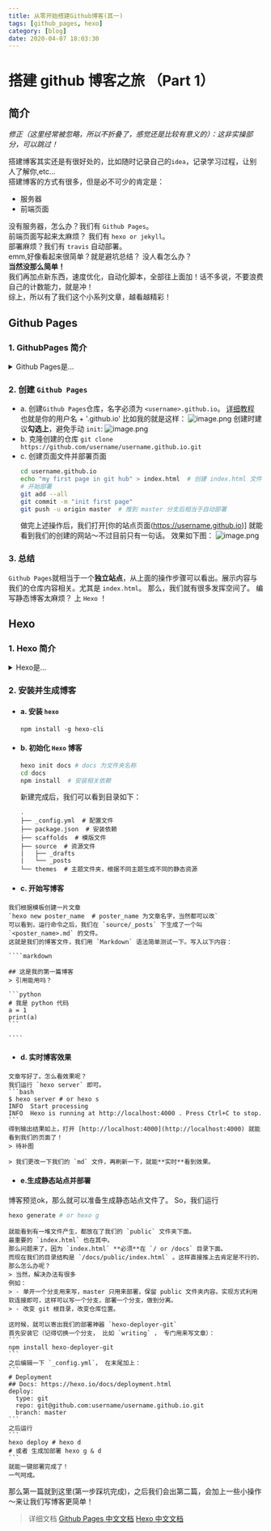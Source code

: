 ```yaml
---
title: 从零开始搭建Github博客(其一)
tags: [github_pages, hexo]
category: [blog]
date: 2020-04-07 18:03:30
---
```

# 搭建 github 博客之旅 （Part 1）

## 简介


*修正（这里经常被忽略，所以不折叠了，感觉还是比较有意义的）：这非实操部分，可以跳过！*

搭建博客其实还是有很好处的，比如随时记录自己的`idea`，记录学习过程，让别人了解你,etc...    
搭建博客的方式有很多，但是必不可少的肯定是：
   - 服务器
   - 前端页面  

没有服务器，怎么办？我们有 `Github Pages`。  
前端页面写起来太麻烦？ 我们有 `hexo or jekyll`。  
部署麻烦？我们有 `travis` 自动部署。  
emm,好像看起来很简单？就是避坑总结？ 没人看怎么办？  
**当然没那么简单！**    
我们再加点新东西，速度优化，自动化脚本，全部往上面加！话不多说，不要浪费自己的计数能力，就是冲！  
综上，所以有了我们这个小系列文章，越看越精彩！


## Github Pages
### 1. GithubPages 简介

<details>
<summary>Github Pages是...</summary>

> GitHub Pages 是一项静态站点托管服务，它直接从 GitHub 上的仓库获取 HTML、CSS 和 JavaScript 文件，（可选）通过构建过程运行文件，然后发布网站。 您可以在 [GitHub Pages 示例集合](https://github.com/collections/github-pages-examples)中查看 GitHub Pages 站点的示例。  
 您可以在 GitHub 的 github.io 域或自己的自定义域上托管站点。 更多信息请参阅“对 GitHub Pages 使用自定义域”。

通俗的说，就是你可以把一个仓库当作**一台服务器(静态)**，可以用 `github.io` 的域名来访问。  
这就解决我们的服务器问题了！  

`Github Pages` 有三类——项目、用户和组织。
区别不大，主要是域名及发布分支的区别。
我们教程使用的 `Github Pages` 是用户类，默认发布源只能为 `master`。（这里要注意哦，只能为 `master`，发布目录为根目录或者 `/docs`）
So，我们开始吧。

</details>

### 2. 创建 `Github Pages`
- a. 创建`Github Pages`仓库，名字必须为 `<username>.github.io`。 [详细教程](https://help.github.com/cn/github/working-with-github-pages/creating-a-github-pages-site)
    也就是你的用户名 + '.github.io' 
    比如我的就是这样：
    ![image.png](https://i.loli.net/2020/04/09/RMB6AstjyE3m5Dc.png)
    创建时建议**勾选上**，避免手动 `init`:
    ![image.png](https://i.loli.net/2020/04/09/AhHR5Y7TzvmgeFi.png)
- b. 克隆创建的仓库 
  `git clone https://github.com/username/username.github.io.git`
- c. 创建页面文件并部署页面
   ```bash
   cd username.github.io  
   echo "my first page in git hub" > index.html  # 创建 index.html 文件
   # 开始部署
   git add --all 
   git commit -m "init first page"
   git push -u origin master  # 推到 master 分支后相当于自动部署
   ```
   做完上述操作后，我们打开[你的站点页面(https://username.github.io)]
   就能看到我们的创建的网站～不过目前只有一句话。
    效果如下图：
    ![image.png](https://i.loli.net/2020/04/09/P8msFpzLXjbSliq.png)
### 3. 总结
`Github Pages`就相当于一个**独立站点**，从上面的操作步骤可以看出。展示内容与我们的仓库内容相关。尤其是 `index.html`。 
那么，我们就有很多发挥空间了。
编写静态博客太麻烦？
上 `Hexo` ！


## Hexo

### 1. Hexo 简介

<details>
  <summary>Hexo是...</summary>
  
> `Hexo` 是一个快速、简洁且高效的**博客框架**。`Hexo` 使用 `Markdown`（或其他渲染引擎）解析文章，在几秒内，即可利用靓丽的主题生成静态网页。


也就是说，我们不用从零开始编写静态网站，利用现有的博客生成器就可以了！
而且 支持 `Markdown`！写文档必备。
效果如何？马上来看。
</details>

### 2. 安装并生成博客
   - #### a. 安装 `hexo`      
         npm install -g hexo-cli
             
     
   - #### b. 初始化 `Hexo` 博客
        ```bash
        hexo init docs # docs 为文件夹名称
        cd docs
        npm install  # 安装相关依赖
        ```
    
     新建完成后，我们可以看到目录如下：
        ```
        .
        ├── _config.yml  # 配置文件
        ├── package.json  # 安装依赖
        ├── scaffolds  # 模版文件
        ├── source  # 资源文件
        |   ├── _drafts
        |   └── _posts
        └── themes  # 主题文件夹，根据不同主题生成不同的静态资源
        ```

   - #### c. 开始写博客
    我们根据模板创建一片文章
    `hexo new poster_name  # poster_name 为文章名字，当然都可以改`
    可以看到，运行命令之后，我们在 `source/_posts` 下生成了一个叫 `<poster_name>.md` 的文件。
    这就是我们的博客文件，我们用 `Markdown` 语法简单测试一下。写入以下内容：
        
    ````markdown
    
    ## 这是我的第一篇博客
    > 引用能用吗？
    
    ```python
    # 我是 python 代码
    a = 1
    print(a)
    ```
    
    ````
   - #### d. 实时博客效果
    文章写好了。怎么看效果呢？  
    我们运行 `hexo server` 即可。
    ```bash
    $ hexo server # or hexo s
    INFO  Start processing
    INFO  Hexo is running at http://localhost:4000 . Press Ctrl+C to stop.
    ```
    得到输出结果如上，打开 [http://localhost:4000](http://localhost:4000) 就能看到我们的页面了！
    > 待补图
    
    > 我们更改一下我们的 `md` 文件，再刷新一下，就能**实时**看到效果。
    
   - #### e.生成静态站点并部署
   博客预览ok，那么就可以准备生成静态站点文件了。
   So，我们运行
   ```bash
hexo generate # or hexo g
```
    就能看到有一堆文件产生，都放在了我们的 `public` 文件夹下面。
    最重要的 `index.html` 也在其中。
    那么问题来了，因为 `index.html` **必须**在 `/ or /docs` 目录下面。
    而现在我们的目录结构是 `/docs/public/index.html` 。这样直接推上去肯定是不行的，那么怎么办呢？
    > 当然，解决办法有很多
    例如：
    > - 单开一个分支用来写，master 只用来部署，保留 public 文件夹内容。实现方式利用软连接即可，这样可以写一个分支，部署一个分支，做到分离。
    > - 改变 git 根目录，改变仓库位置。
    
    这时候，就可以寄出我们的部署神器 `hexo-deployer-git`
    首先安装它（记得切换一个分支， 比如 `writing` ， 专门用来写文章）：
    ```
    npm install hexo-deployer-git
    ```
    之后编辑一下 `_config.yml`， 在末尾加上：
    ```
    # Deployment
    ## Docs: https://hexo.io/docs/deployment.html
    deploy:
      type: git
      repo: git@github.com:username/username.github.io.git
      branch: master
    ```
    之后运行
    ```
    hexo deploy # hexo d
    # 或者 生成加部署 hexo g & d
    ```
    就能一键部署完成了！
    一气呵成。

那么第一篇就到这里(第一步踩坑完成)，之后我们会出第二篇，会加上一些小操作～来让我们写博客更简单！
> 详细文档
> [Github Pages 中文文档](https://help.github.com/cn/github/working-with-github-pages/about-github-pages)
> [Hexo 中文文档](https://hexo.io/zh-cn/docs/)
   
    
    
